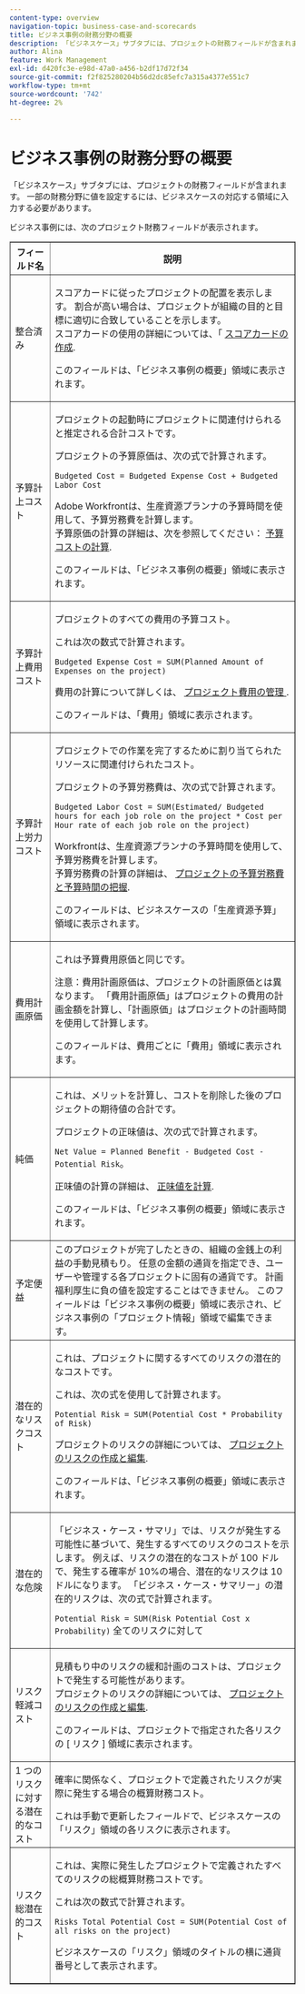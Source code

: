```yaml
---
content-type: overview
navigation-topic: business-case-and-scorecards
title: ビジネス事例の財務分野の概要
description: 「ビジネスケース」サブタブには、プロジェクトの財務フィールドが含まれます。 一部の財務分野に値を設定するには、ビジネスケースの対応する領域に入力する必要があります。
author: Alina
feature: Work Management
exl-id: d420fc3e-e98d-47a0-a456-b2df17d72f34
source-git-commit: f2f825280204b56d2dc85efc7a315a4377e551c7
workflow-type: tm+mt
source-wordcount: '742'
ht-degree: 2%

---
```


# ビジネス事例の財務分野の概要

「ビジネスケース」サブタブには、プロジェクトの財務フィールドが含まれます。 一部の財務分野に値を設定するには、ビジネスケースの対応する領域に入力する必要があります。  

ビジネス事例には、次のプロジェクト財務フィールドが表示されます。

<table border="1" cellspacing="15" cellpadding="1"> 
 <col> 
 <col> 
 <thead> 
  <tr> 
   <th scope="col">フィールド名</th> 
   <th scope="col">説明</th> 
  </tr> 
 </thead> 
 <tbody> 
  <tr> 
   <td>整合済み </td> 
   <td> <p>スコアカードに従ったプロジェクトの配置を表示します。 割合が高い場合は、プロジェクトが組織の目的と目標に適切に合致していることを示します。 <br>スコアカードの使用の詳細については、「 <a href="../../../administration-and-setup/set-up-workfront/configure-system-defaults/create-scorecard.md" class="MCXref xref">スコアカードの作成</a>.</p> <p>このフィールドは、「ビジネス事例の概要」領域に表示されます。 </p> </td> 
  </tr> 
  <tr> 
   <td>予算計上コスト</td> 
   <td> <p>プロジェクトの起動時にプロジェクトに関連付けられると推定される合計コストです。</p> <p>プロジェクトの予算原価は、次の式で計算されます。<br></p> <p><code>Budgeted Cost =&nbsp;Budgeted Expense Cost + Budgeted Labor Cost </code> <br> </p> <p>Adobe Workfrontは、生産資源プランナの予算時間を使用して、予算労務費を計算します。<br>予算原価の計算の詳細は、次を参照してください： <a href="../../../manage-work/projects/project-finances/budgeted-cost.md" class="MCXref xref">予算コストの計算</a>. </p> <p>このフィールドは、「ビジネス事例の概要」領域に表示されます。</p> </td> 
  </tr> 
  <tr> 
   <td>予算計上費用コスト</td> 
   <td> <p>プロジェクトのすべての費用の予算コスト。 </p> <p>これは次の数式で計算されます。</p> <p><code>Budgeted Expense Cost = SUM(Planned Amount of Expenses on the project) </code></p> <p>費用の計算について詳しくは、 <a href="../../../manage-work/projects/project-finances/manage-project-expenses.md" class="MCXref xref">プロジェクト費用の管理 </a>.</p> <p>このフィールドは、「費用」領域に表示されます。</p> </td> 
  </tr> 
  <tr> 
   <td>予算計上労力コスト</td> 
   <td> <p>プロジェクトでの作業を完了するために割り当てられたリソースに関連付けられたコスト。</p> <p>プロジェクトの予算労務費は、次の式で計算されます。<br></p> <p><code>Budgeted Labor Cost = SUM(Estimated/ Budgeted hours for each job role on the project * Cost per Hour rate of each job role on the project) </code></p> <p>Workfrontは、生産資源プランナの予算時間を使用して、予算労務費を計算します。<br>予算労務費の計算の詳細は、 <a href="../../../manage-work/projects/project-finances/budgeted-labor-cost.md" class="MCXref xref">プロジェクトの予算労務費と予算時間の把握</a>.</p> <p>このフィールドは、ビジネスケースの「生産資源予算」領域に表示されます。 </p> </td> 
  </tr> 
  <tr> 
   <td>費用計画原価</td> 
   <td> <p>これは予算費用原価と同じです。 </p> <p>注意：費用計画原価は、プロジェクトの計画原価とは異なります。 「費用計画原価」はプロジェクトの費用の計画金額を計算し、「計画原価」はプロジェクトの計画時間を使用して計算します。 </p> <p>このフィールドは、費用ごとに「費用」領域に表示されます。</p> </td> 
  </tr> 
  <tr> 
   <td>純価</td> 
   <td> <p>これは、メリットを計算し、コストを削除した後のプロジェクトの期待値の合計です。</p> <p>プロジェクトの正味値は、次の式で計算されます。<br></p> <p><code>Net Value = Planned Benefit - Budgeted Cost - Potential Risk</code>。 <br></p> <p>正味値の計算の詳細は、 <a href="../../../manage-work/projects/project-finances/calculate-net-value.md" class="MCXref xref">正味値を計算</a>.<br></p> <p>このフィールドは、「ビジネス事例の概要」領域に表示されます。</p> </td> 
  </tr> 
  <tr> 
   <td>予定便益</td> 
   <td>このプロジェクトが完了したときの、組織の金銭上の利益の手動見積もり。 任意の金額の通貨を指定でき、ユーザーや管理する各プロジェクトに固有の通貨です。 計画福利厚生に負の値を設定することはできません。 このフィールドは「ビジネス事例の概要」領域に表示され、ビジネス事例の「プロジェクト情報」領域で編集できます。 </td> 
  </tr> 
  <tr> 
   <td>潜在的なリスクコスト</td> 
   <td> <p>これは、プロジェクトに関するすべてのリスクの潜在的なコストです。 </p> <p>これは、次の式を使用して計算されます。</p> <p><code>Potential Risk = SUM(Potential Cost * Probability of Risk) </code></p> <p>プロジェクトのリスクの詳細については、 <a href="../../../manage-work/projects/define-a-business-case/create-edit-risks-on-projects.md" class="MCXref xref">プロジェクトのリスクの作成と編集</a>.</p> <p>このフィールドは、「ビジネス事例の概要」領域に表示されます。</p> </td> 
  </tr> 
  <tr> 
   <td>潜在的な危険</td> 
   <td> <p>「ビジネス・ケース・サマリ」では、リスクが発生する可能性に基づいて、発生するすべてのリスクのコストを示します。 例えば、リスクの潜在的なコストが 100 ドルで、発生する確率が 10%の場合、潜在的なリスクは 10 ドルになります。 「ビジネス・ケース・サマリー」の潜在的リスクは、次の式で計算されます。</p> <p><code>Potential&nbsp;Risk = SUM(Risk Potential Cost x Probability)</code> 全てのリスクに対して </p> </td> 
  </tr> 
  <tr> 
   <td>リスク軽減コスト</td> 
   <td> <p>見積もり中のリスクの緩和計画のコストは、プロジェクトで発生する可能性があります。<br>プロジェクトのリスクの詳細については、 <a href="../../../manage-work/projects/define-a-business-case/create-edit-risks-on-projects.md" class="MCXref xref">プロジェクトのリスクの作成と編集</a>.</p> <p>このフィールドは、プロジェクトで指定された各リスクの [ リスク ] 領域に表示されます。</p> </td> 
  </tr> 
  <tr> 
   <td>1 つのリスクに対する潜在的なコスト</td> 
   <td> <p>確率に関係なく、プロジェクトで定義されたリスクが実際に発生する場合の概算財務コスト。 </p> <p>これは手動で更新したフィールドで、ビジネスケースの「リスク」領域の各リスクに表示されます。 </p> </td> 
  </tr> 
  <tr> 
   <td>リスク総潜在的コスト</td> 
   <td> <p>これは、実際に発生したプロジェクトで定義されたすべてのリスクの総概算財務コストです。 </p> <p>これは次の数式で計算されます。</p> <p><code>Risks Total Potential Cost = SUM(Potential Cost of all risks on the project) </code></p> <p>ビジネスケースの「リスク」領域のタイトルの横に通貨番号として表示されます。</p> </td> 
  </tr> 
 </tbody> 
</table>
